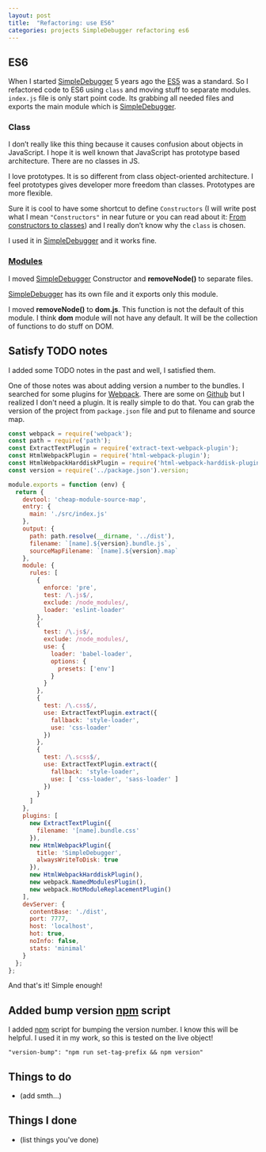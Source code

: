 ```yaml
---
layout: post
title:  "Refactoring: use ES6"
categories: projects SimpleDebugger refactoring es6
---
```


## ES6

When I started [SimpleDebugger] 5 years ago the [ES5] was a standard. So I refactored code to ES6 using `class` and moving stuff to separate modules. `index.js` file is only start point code. Its grabbing all needed files and exports the main module which is [SimpleDebugger].

### Class

I don’t really like this thing because it causes confusion about objects in JavaScript. I hope it is well known that JavaScript has prototype based architecture. There are no classes in JS.

I love prototypes. It is so different from class object-oriented architecture. I feel prototypes gives developer more freedom than classes. Prototypes are more flexible.

Sure it is cool to have some shortcut to define `Constructors` (I will write post what I mean `"Constructors"` in near future or you can read about it: [From constructors to classes]) and I really don’t know why the `class` is chosen.

I used it in [SimpleDebugger] and it works fine.

### [Modules]

I moved [SimpleDebugger] Constructor and **removeNode()** to separate files.

[SimpleDebugger] has its own file and it exports only this module.

I moved **removeNode()** to **dom.js**. This function is not the default of this module. I think **dom** module will not have any default. It will be the collection of functions to do stuff on DOM.

## Satisfy TODO notes

I added some TODO notes in the past and well, I satisfied them.

One of those notes was about adding version a number to the bundles. I searched for some plugins for [Webpack]. There are some on [Github] but I realized I don't need a plugin. It is really simple to do that. You can grab the version of the project from `package.json` file and put to filename and source map.

```js
const webpack = require('webpack');
const path = require('path');
const ExtractTextPlugin = require('extract-text-webpack-plugin');
const HtmlWebpackPlugin = require('html-webpack-plugin');
const HtmlWebpackHarddiskPlugin = require('html-webpack-harddisk-plugin');
const version = require('../package.json').version;

module.exports = function (env) {
  return {
    devtool: 'cheap-module-source-map',
    entry: {
      main: './src/index.js'
    },
    output: {
      path: path.resolve(__dirname, '../dist'),
      filename: `[name].${version}.bundle.js`,
      sourceMapFilename: `[name].${version}.map`
    },
    module: {
      rules: [
        {
          enforce: 'pre',
          test: /\.js$/,
          exclude: /node_modules/,
          loader: 'eslint-loader'
        },
        {
          test: /\.js$/,
          exclude: /node_modules/,
          use: {
            loader: 'babel-loader',
            options: {
              presets: ['env']
            }
          }
        },
        {
          test: /\.css$/,
          use: ExtractTextPlugin.extract({
            fallback: 'style-loader',
            use: 'css-loader'
          })
        },
        {
          test: /\.scss$/,
          use: ExtractTextPlugin.extract({
            fallback: 'style-loader',
            use: [ 'css-loader', 'sass-loader' ]
          })
        }
      ]
    },
    plugins: [
      new ExtractTextPlugin({
        filename: '[name].bundle.css'
      }),
      new HtmlWebpackPlugin({
        title: 'SimpleDebugger',
        alwaysWriteToDisk: true
      }),
      new HtmlWebpackHarddiskPlugin(),
      new webpack.NamedModulesPlugin(),
      new webpack.HotModuleReplacementPlugin()
    ],
    devServer: {
      contentBase: './dist',
      port: 7777,
      host: 'localhost',
      hot: true,
      noInfo: false,
      stats: 'minimal'
    }
  };
};
```

And that's it! Simple enough!

## Added bump version [npm] script

I added [npm] script for bumping the version number. I know this will be helpful. I used it in my work, so this is tested on the live object!

```
"version-bump": "npm run set-tag-prefix && npm version"
```

## Things to do

- (add smth...)

## Things I done

- (list things you've done)

[SimpleDebugger]: https://github.com/th3mon/SimpleDebugger
[ES5]: https://en.wikipedia.org/wiki/ECMAScript
[From constructors to classes]: http://exploringjs.com/es6/ch_core-features.html#sec_from-constr-to-class
[modules]: http://exploringjs.com/es6/ch_modules.html
[Modules]: http://exploringjs.com/es6/ch_modules.html
[Webpack]: https://webpack.github.io/
[Github]: https://github.com/
[npm]: https://www.npmjs.com/